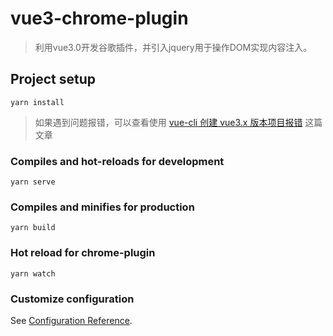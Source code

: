 # vue3-chrome-plugin

> 利用vue3.0开发谷歌插件，并引入jquery用于操作DOM实现内容注入。

## Project setup

```
yarn install
```
> 如果遇到问题报错，可以查看使用 [vue-cli 创建 vue3.x 版本项目报错](https://guoqiankun.blog.csdn.net/article/details/111993759) 这篇文章

### Compiles and hot-reloads for development

```
yarn serve
```

### Compiles and minifies for production

```
yarn build
```

### Hot reload for chrome-plugin

```
yarn watch
```

### Customize configuration

See [Configuration Reference](https://cli.vuejs.org/config/).
